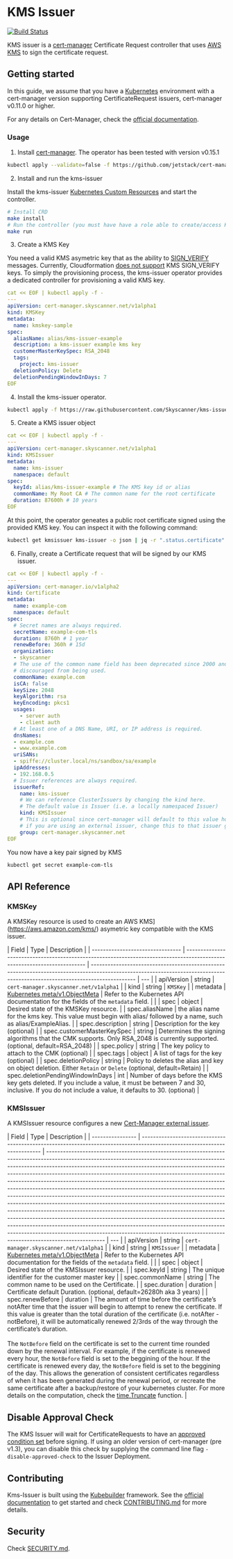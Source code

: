 # KMS Issuer

[![Build Status](https://travis-ci.org/Skyscanner/kms-issuer.svg?branch=main)](https://travis-ci.org/Skyscanner/kms-issuer)

KMS issuer is a [cert-manager](https://cert-manager.io/) Certificate Request controller that uses [AWS KMS](https://aws.amazon.com/kms/) to sign the certificate request.

## Getting started

In this guide, we assume that you have a [Kubernetes](https://kubernetes.io/) environment with a cert-manager version supporting CertificateRequest issuers, cert-manager v0.11.0 or higher.

For any details on Cert-Manager, check the [official documentation](https://cert-manager.io/docs/usage/).

### Usage

1. Install [cert-manager](https://cert-manager.io/docs/installation/). The operator has been tested with version v0.15.1

```bash
kubectl apply --validate=false -f https://github.com/jetstack/cert-manager/releases/download/v0.15.1/cert-manager.yaml
```

2. Install and run the kms-issuer

Install the kms-issuer [Kubernetes Custom Resources](https://kubernetes.io/docs/concepts/extend-kubernetes/api-extension/custom-resources/) and start the controller.

```bash
# Install CRD
make install
# Run the controller (you must have have a role able to create/access KMS keys)
make run
```

3. Create a KMS Key

You need a valid KMS asymetric key that as the ability to [SIGN_VERIFY](https://docs.aws.amazon.com/kms/latest/APIReference/API_Sign.html) messages.
Currently, Cloudformation [does not support](https://github.com/aws-cloudformation/aws-cloudformation-coverage-roadmap/issues/337) KMS SIGN_VERIFY keys.
To simply the provisioning process, the kms-issuer operator provides a dedicated controller for provisioning a valid KMS key.

```yaml
cat << EOF | kubectl apply -f -
---
apiVersion: cert-manager.skyscanner.net/v1alpha1
kind: KMSKey
metadata:
  name: kmskey-sample
spec:
  aliasName: alias/kms-issuer-example
  description: a kms-issuer example kms key
  customerMasterKeySpec: RSA_2048
  tags:
    project: kms-issuer
  deletionPolicy: Delete
  deletionPendingWindowInDays: 7
EOF
```

4. Install the kms-issuer operator.

```bash
kubectl apply -f https://raw.githubusercontent.com/Skyscanner/kms-issuer/main/deploy/kubernetes/kms-issuer.yaml
```

5. Create a KMS issuer object

```yaml
cat << EOF | kubectl apply -f -
---
apiVersion: cert-manager.skyscanner.net/v1alpha1
kind: KMSIssuer
metadata:
  name: kms-issuer
  namespace: default
spec:
  keyId: alias/kms-issuer-example # The KMS key id or alias
  commonName: My Root CA # The common name for the root certificate
  duration: 87600h # 10 years
EOF
```

At this point, the operator geneates a public root certificate signed using the provided KMS key. You can inspect it with the following command:

```bash
kubectl get kmsissuer kms-issuer -o json | jq -r ".status.certificate" |  base64 --decode  | openssl x509 -noout -text
```

6. Finally, create a Certificate request that will be signed by our KMS issuer.

```yaml
cat << EOF | kubectl apply -f -
---
apiVersion: cert-manager.io/v1alpha2
kind: Certificate
metadata:
  name: example-com
  namespace: default
spec:
  # Secret names are always required.
  secretName: example-com-tls
  duration: 8760h # 1 year
  renewBefore: 360h # 15d
  organization:
  - skyscanner
  # The use of the common name field has been deprecated since 2000 and is
  # discouraged from being used.
  commonName: example.com
  isCA: false
  keySize: 2048
  keyAlgorithm: rsa
  keyEncoding: pkcs1
  usages:
    - server auth
    - client auth
  # At least one of a DNS Name, URI, or IP address is required.
  dnsNames:
  - example.com
  - www.example.com
  uriSANs:
  - spiffe://cluster.local/ns/sandbox/sa/example
  ipAddresses:
  - 192.168.0.5
  # Issuer references are always required.
  issuerRef:
    name: kms-issuer
    # We can reference ClusterIssuers by changing the kind here.
    # The default value is Issuer (i.e. a locally namespaced Issuer)
    kind: KMSIssuer
    # This is optional since cert-manager will default to this value however
    # if you are using an external issuer, change this to that issuer group.
    group: cert-manager.skyscanner.net
EOF
```

You now have a key pair signed by KMS

```bash
kubectl get secret example-com-tls
```

## API Reference

### KMSKey

A KMSKey resource is used to create an AWS KMS](https://aws.amazon.com/kms/) asymetric key compatible with the KMS issuer.

| Field                            | Type                                                                                                                     | Description                                                                                                                                                                  |
| -------------------------------- | ------------------------------------------------------------------------------------------------------------------------ | ---------------------------------------------------------------------------------------------------------------------------------------------------------------------------- | --- |
| apiVersion                       | string                                                                                                                   | `cert-manager.skyscanner.net/v1alpha1`                                                                                                                                       |
| kind                             | string                                                                                                                   | `KMSKey`                                                                                                                                                                     |
| metadata                         | [Kubernetes meta/v1.ObjectMeta](https://kubernetes.io/docs/reference/generated/kubernetes-api/v1.19/#objectmeta-v1-meta) | Refer to the Kubernetes API documentation for the fields of the `metadata` field.                                                                                            |     |
| spec                             | object                                                                                                                   | Desired state of the KMSKey resource.                                                                                                                                        |
| spec.aliasName                   | the alias name for the kms key. This value must begin with alias/ followed by a name, such as alias/ExampleAlias.        |
| spec.description                 | string                                                                                                                   | Description for the key (optional)                                                                                                                                           |
| spec.customerMasterKeySpec       | string                                                                                                                   | Determines the signing algorithms that the CMK supports. Only RSA_2048 is currently supported. (optional, default=RSA_2048)                                                  |
| spec.policy                      | string                                                                                                                   | The key policy to attach to the CMK (optional)                                                                                                                               |
| spec.tags                        | object                                                                                                                   | A list of tags for the key (optional)                                                                                                                                        |
| spec.deletionPolicy              | string                                                                                                                   | Policy to deletes the alias and key on object deletion. Either `Retain` or `Delete` (optional, default=Retain)                                                               |
| spec.deletionPendingWindowInDays | int                                                                                                                      | Number of days before the KMS key gets deleted. If you include a value, it must be between 7 and 30, inclusive. If you do not include a value, it defaults to 30. (optional) |

### KMSIssuer

A KMSIssuer resource configures a new [Cert-Manager external issuer](https://cert-manager.io/docs/configuration/external).

| Field            | Type                                                                                                                     | Description                                                                                                                                                                                                                                                                                                                                                                                                                                                                                                                                                                                                                                                                                                                                                                                                                                                                                                                                                                                   |
| ---------------- | ------------------------------------------------------------------------------------------------------------------------ | --------------------------------------------------------------------------------------------------------------------------------------------------------------------------------------------------------------------------------------------------------------------------------------------------------------------------------------------------------------------------------------------------------------------------------------------------------------------------------------------------------------------------------------------------------------------------------------------------------------------------------------------------------------------------------------------------------------------------------------------------------------------------------------------------------------------------------------------------------------------------------------------------------------------------------------------------------------------------------------------- | --- |
| apiVersion       | string                                                                                                                   | `cert-manager.skyscanner.net/v1alpha1`                                                                                                                                                                                                                                                                                                                                                                                                                                                                                                                                                                                                                                                                                                                                                                                                                                                                                                                                                        |
| kind             | string                                                                                                                   | `KMSIssuer`                                                                                                                                                                                                                                                                                                                                                                                                                                                                                                                                                                                                                                                                                                                                                                                                                                                                                                                                                                                   |
| metadata         | [Kubernetes meta/v1.ObjectMeta](https://kubernetes.io/docs/reference/generated/kubernetes-api/v1.19/#objectmeta-v1-meta) | Refer to the Kubernetes API documentation for the fields of the `metadata` field.                                                                                                                                                                                                                                                                                                                                                                                                                                                                                                                                                                                                                                                                                                                                                                                                                                                                                                             |     |
| spec             | object                                                                                                                   | Desired state of the KMSIssuer resource.                                                                                                                                                                                                                                                                                                                                                                                                                                                                                                                                                                                                                                                                                                                                                                                                                                                                                                                                                      |
| spec.keyId       | string                                                                                                                   | The unique identifier for the customer master key                                                                                                                                                                                                                                                                                                                                                                                                                                                                                                                                                                                                                                                                                                                                                                                                                                                                                                                                             |
| spec.commonName  | string                                                                                                                   | The common name to be used on the Certificate.                                                                                                                                                                                                                                                                                                                                                                                                                                                                                                                                                                                                                                                                                                                                                                                                                                                                                                                                                |
| spec.duration    | duration                                                                                                                 | Certificate default Duration. (optional, default=26280h aka 3 years)                                                                                                                                                                                                                                                                                                                                                                                                                                                                                                                                                                                                                                                                                                                                                                                                                                                                                                                          |
| spec.renewBefore | duration                                                                                                                 | The amount of time before the certificate’s notAfter time that the issuer will begin to attempt to renew the certificate. If this value is greater than the total duration of the certificate (i.e. notAfter - notBefore), it will be automatically renewed 2/3rds of the way through the certificate’s duration. <br> <br> The `NotBefore` field on the certificate is set to the current time rounded down by the renewal interval. For example, if the certificate is renewed every hour, the `NotBefore` field is set to the beggining of the hour. If the certificate is renewed every day, the `NotBefore` field is set to the beggining of the day. This allows the generation of consistent certificates regardless of when it has been generated during the renewal period, or recreate the same certificate after a backup/restore of your kubernetes cluster. For more details on the computation, check the [time.Truncate](https://golang.org/pkg/time/#Time.Truncate) function. |

## Disable Approval Check

The KMS Issuer will wait for CertificateRequests to have an [approved condition
set](https://cert-manager.io/docs/concepts/certificaterequest/#approval) before
signing. If using an older version of cert-manager (pre v1.3), you can disable
this check by supplying the command line flag `-disable-approved-check` to the
Issuer Deployment.

## Contributing

Kms-Issuer is built using the [Kubebuilder](https://book.kubebuilder.io/) framework. See the [official documentation](https://book.kubebuilder.io/quick-start.html) to get started and check [CONTRIBUTING.md](CONTRIBUTING.md) for more details.

## Security

Check [SECURITY.md](SECURITY.md).
